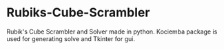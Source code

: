 # Rubiks-Cube-Scrambler
 
Rubik's Cube Scrambler and Solver made in python. Kociemba package is used for generating solve and Tkinter for gui.
